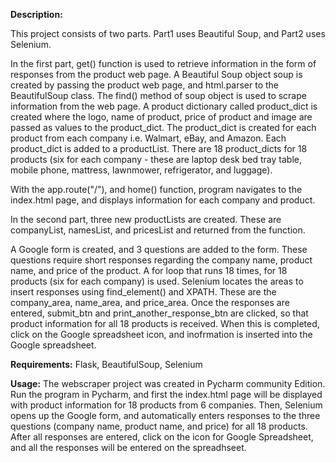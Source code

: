 **Description:**

This project consists of two parts. Part1 uses Beautiful Soup, and Part2 uses Selenium.

In the first part, get() function is used to retrieve information in the form of responses from the product web page. 
A Beautiful Soup object soup is created by passing the product web page, and html.parser to the BeautifulSoup class.
The find() method of soup object is used to scrape information from the web page.
A product dictionary called product_dict is created where the logo, name of product, price of product and image are
passed as values to the product_dict. The product_dict is created for each product from each company i.e. Walmart,
eBay, and Amazon.
Each product_dict is added to a productList. There are 18 product_dicts for 18 products (six for each company - these
are laptop desk bed tray table, mobile phone, mattress, lawnmower, refrigerator, and luggage).


With the app.route("/"), and home() function, program navigates to the index.html page, and displays information
for each company and product.


In the second part, three new productLists are created. These are companyList, namesList, and pricesList and returned from
the function.

A Google form is created, and 3 questions are added to the form. These questions require short responses regarding the
company name, product name, and price of the product. A for loop that runs 18 times, for 18 products (six for each company)
is used. Selenium locates the areas to insert responses using find_element() and XPATH. These are the company_area, name_area,
and price_area. Once the responses are entered, submit_btn and print_another_response_btn are clicked, so that product information
for all 18 products is received. When this is completed, click on the Google spreadsheet icon, and inofrmation is inserted into
the Google spreadsheet.

**Requirements:**
Flask, BeautifulSoup, Selenium

**Usage:**
The webscraper project was created in Pycharm community Edition. Run the program in Pycharm, and first the index.html page
will be displayed with product information for 18 products from 6 companies.
Then, Selenium opens up the Google form, and automatically enters responses to the three questions (company name, product name, and price)
for all 18 products.
After all responses are entered, click on the icon for Google Spreadsheet, and all the responses will be entered on the spreadhseet.
